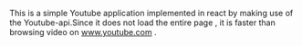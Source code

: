 This is a simple Youtube application implemented in react by making use of the Youtube-api.Since it does not load the entire page , it is faster than browsing video on www.youtube.com .
